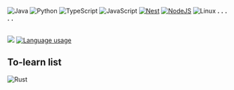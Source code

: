 <!-- ![alt text](https://github.com/brytemorio/brytemorio/blob/main/BinaryKid.jpg?raw=true) -->

 <!-- <a href="https://app.daily.dev/brytemorio"><img src="https://api.daily.dev/devcards/efa13de162ae43418d1c68d82abaca96.png?r=hg5" width="350" height="400" alt="Bryte Morio's Dev Card"/></a> -->  
<!-- ![image]({BadgeURLHere}) -->




 ![Java](https://img.shields.io/badge/java-%23ED8B00.svg?style=for-the-badge&logo=openjdk&logoColor=white)
 ![Python](https://img.shields.io/badge/python-3670A0?style=for-the-badge&logo=python&logoColor=ffdd54)
 ![TypeScript](https://img.shields.io/badge/typescript-%23007ACC.svg?style=for-the-badge&logo=typescript&logoColor=white) 
 ![JavaScript](https://img.shields.io/badge/javascript-%23323330.svg?style=for-the-badge&logo=javascript&logoColor=%23F7DF1E)
 [![Nest](https://img.shields.io/badge/Nest.js-%23E0234E.svg?style=for-the-badge&logo=nestjs&logoColor=white)](#)
 [![NodeJS](https://img.shields.io/badge/Node.js-6DA55F?style=for-the-badge&logo=node.js&logoColor=white)](#)
![Linux](https://img.shields.io/badge/Linux-FCC624?style=for-the-badge&logo=linux&logoColor=black)
 <b>.</b> <b>.</b> <b>.</b> <b>.</b> <b>.</b> 
<br />
<br />

<!-- ## STATS
[![Language usage](https://github-readme-stats-sepia-eta-61.vercel.app/api/top-langs/?username=brytemorio&size_weight=0.1&count-weight=0.6&exclude_repo=WavesGatewayFramework&langs_count=10&hide=html,css,scss,dockerfile&layout=compact&show_icon=true&theme=transparent&card_width=600)](https://github.com/brytemorio/github-readme-stats)
![](http://github-profile-summary-cards.vercel.app/api/cards/repos-per-language?username=brytemorio&theme=tokyonight)
![](http://github-profile-summary-cards.vercel.app/api/cards/most-commit-language?username=brytemorio&theme=tokyonight)
 ![C++](https://img.shields.io/badge/c++-%2300599C.svg?style=for-the-badge&logo=c%2B%2B&logoColor=white)
![](http://github-profile-summary-cards.vercel.app/api/cards/productive-time?username=brytemorio&theme=tokyonight&utcOffset=1)
<br />
<br />
-->

![](http://github-profile-summary-cards.vercel.app/api/cards/profile-details?username=brytemorio&theme=tokyonight)
[![Language usage](https://github-readme-stats-sepia-eta-61.vercel.app/api/top-langs/?username=brytemorio&size_weight=0.1&count-weight=0.6&exclude_repo=WavesGatewayFramework&langs_count=13&hide=html,css,scss,dockerfile&layout=compact&show_icon=true&theme=transparent&card_width=600)](https://github.com/brytemorio/github-readme-stats)



## To-learn list
![Rust](https://img.shields.io/badge/rust-%23000000.svg?style=for-the-badge&logo=rust&logoColor=white)

 


